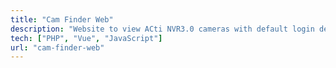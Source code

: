 ```yaml
---
title: "Cam Finder Web"
description: "Website to view ACti NVR3.0 cameras with default login details "
tech: ["PHP", "Vue", "JavaScript"]
url: "cam-finder-web"
---
```

